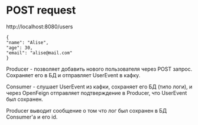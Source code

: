 # POST request
http://localhost:8080/users
```
{
"name": "Alise",
"age": 30,
"email": "alise@mail.com"
}
```
Producer - позволяет добавить нового пользователя через POST запрос.
Сохраняет его в БД и отправляет UserEvent в кафку.

Consumer - слушает UserEvent из кафки, сохраняет его БД (типо логи), и через OpenFeign отправляет подтверждение в Producer, что UserEvent был сохранен.

Producer выводит сообщение о том что лог был сохранен в БД Consumer'a и его id.